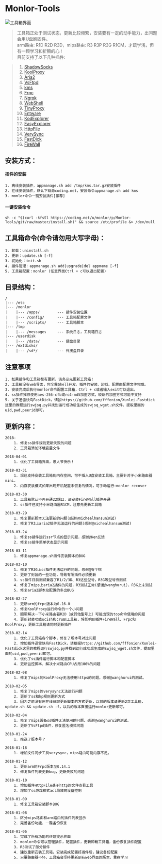# Monlor-Tools

![工具箱界面](https://raw.githubusercontent.com/monlor/Monlor-Tools/master/temp/img.png)

>工具箱正处于测试状态，更新比较频繁，安装要有一定的动手能力，出问题会用U盘刷固件。  
>arm路由: R1D R2D R3D，mips路由: R3 R3P R3G R1CM，才疏学浅，但有一颗学习和折腾的心！   
>目前支持了以下几种插件:  

>1. [ShadowSocks](https://github.com/shadowsocks/shadowsocks/tree/master)
>2. [KoolProxy](http://koolshare.b0.upaiyun.com/)
>3. [Aria2](http://aria2.github.io/)
>4. [VsFtpd](https://security.appspot.com/vsftpd.html)
>5. [kms](https://github.com/Wind4/vlmcsd)
>6. [Frpc](https://github.com/fatedier/frp)
>7. [Ngrok](https://github.com/dosgo/ngrok-c)
>8. [WebShell](https://github.com/shellinabox/shellinabox)
>9. [TinyProxy](https://github.com/tinyproxy/tinyproxy)
>10. [Entware](https://github.com/Entware/Entware-ng)
>11. [KodExplorer](https://kodcloud.com/)
>12. [EasyExplorer](http://koolshare.cn/thread-129199-1-1.html)
>13. [HttpFile](http://nginx.org/)
>14. [VerySync](http://verysync.com/)
>15. [FastDick](https://github.com/fffonion/Xunlei-Fastdick)
>16. [FireWall](https://www.netfilter.org/)

## 安装方式：  
#### 	插件的安装
	1. 离线安装插件，appmanage.sh add /tmp/kms.tar.gz安装插件 
	2. 在线安装插件，默认下载源coding.net，安装命令appmanage.sh add kms
	3. monlor命令一键安装插件[推荐]

#### 	一键安装命令
	sh -c "$(curl -kfsSl https://coding.net/u/monlor/p/Monlor-Tools/git/raw/master/install.sh)" && source /etc/profile &> /dev/null

## 工具箱命令(命令请勿用大写字母)：
	1. 卸载：uninstall.sh
	2. 更新：update.sh [-f]
	3. 初始化：init.sh 
	4. 插件管理：appmanage.sh add|upgrade|del appname [-f]
	5. 工具箱配置：monlor (任意界面Ctrl + c可以退出配置)

## 目录结构：  
	/
	|--- /etc  
	|--- /monlor
	|    |--- /apps/        --- 插件安装位置  
	|    |--- /config/      --- 工具箱配置文件
	|    |--- /scripts/     --- 工具箱脚本
	|--- /tmp
	|    |--- /messages     --- 系统日志，工具箱日志
	|--- /userdisk
	|    |--- /data/        --- 硬盘目录
	|--- /extdisks/
	|    |--- /sd*/         --- 外接盘目录

## 注意事项
	1. 如果插件和工具箱都有更新，请务必先更新工具箱！
	2. 工具箱没有web界面，完全靠Shell开发，插件的安装、卸载、配置由配置文件完成。   
	3. 安装完成后执行monlor命令配置工具箱，Ctrl + c或者输入exit可以退出。 
	4. ss插件推荐使用aes-256-cfb或rc4-md5加密方式，较新的加密方式可能不支持
	5. 关于迅雷快鸟FastDick，请按https://github.com/fffonion/Xunlei-Fastdick这里的教程运行swjsq.py并找到运行成功后生成的swjsq_wget.sh文件，提取里面的uid,pwd,peerid即可。

## 更新内容：
	2018-
		1. 修复ss插件规则更新失败的问题
		2. 工具箱添加环境变量文件

	2018-04-01
		1. 优化了工具箱界面，愚人节快乐！

	2018-03-31
		1. 现已支持安装工具箱到内存空间，可不插入U盘安装工具箱，主要针对于小米路由器mini。
		2. 内存安装模式如果出现开机配置未恢复的情况，可手动运行:monlor recover

	2018-03-30
		1. 工具箱默认不再开通22端口，请安装FireWall插件开通
		2. ss插件已支持小米路由器R1CM，注意先更新工具箱

	2018-03-29
		1. 修复更新脚本无法更新的问题(感谢@michealhansun测试)
		2. 修复了R3上aria2插件无法运行的问题(感谢@michealhansun测试)

	2018-03-24
		1. 修复ss插件运行ssr节点的显示问题，感谢@Ken反馈
		2. 修复ss插件菜单状态显示问题

	2018-03-11
		1. 修复appmanage.sh插件安装脚本的BUG

	2018-03-10
		1. 修复了R3G上ss插件无法运行的问题，感谢@有个桃
		2. 更新了封装的一些功能，导致有所插件必须更新
		3. ss插件目前测试兼容了R1/2/3D、R3这些型号，R3G等型号待测试
		4. 修复了mips上aria2插件的问题，R3测试正常(感谢@wanghurui)，R3G上未测试
		5. 修复aria2脚本及配置的多出BUG

	2018-02-27
		1. 更新arm的frpc版本为0.16.0
		2. 修复KoolProxy运行命令的一个小问题
		3. 顺带解决一下小米路由器R2D（或其他型号上）可能出现的top命令使用的问题
		4. 更新封装功能ucish和cru到工具箱，将影响到插件FireWall、Frpc和KoolProxy，更新工具箱请同时更新插件

	2018-02-14
		1. 优化了工具箱各个脚本，修复了版本号对比问题
		2. 增加插件迅雷快鸟FastDick，请根据https://github.com/fffonion/Xunlei-Fastdick这里的教程运行swjsq.py并找到运行成功后生成的swjsq_wget.sh文件，提取里面的uid,pwd,peerid即可。
		3. 优化了ss插件运行脚本和配置脚本
		4. 更新监控脚本，解决小米路由CPU占用100%的问题

	2018-02-08
		1. 修复了mips的KoolProxy无法使用https的问题，感谢@wanghurui的测试。

	2018-02-05 
		1. 修复了mips的verysync无法运行问题
		2. 更新了ss和kp规则更新方式
		3. 因为之前没有用在线获取更新脚本的方式更新，以前的版本请更新2次工具箱，update.sh && update.sh -f，以后的版本直接运行monlor更新即可。

	2018-02-04
		1. 修复了mips设备ss插件无法使用的问题，感谢@wanghurui的测试。
		2. 更新了VsFtpd插件，修复匿名模式问题

	2018-01-24
		1. 推送了版本号？

	2018-01-18
		1. 增加文件同步工具verysync，mips路由可能内存不足。

	2018-01-12
		1. 更新arm的Frpc版本至0.14.1
		2. 修复插件列表更新bug，更新失败的问题

	2018-01-10
		1. 增加插件HttpFile基于http的文件查看工具
		2. 增加了ss游戏模式acl局域网设备控制

	2018-01-09
		1. 修复工具箱安装脚本BUG

	2018-01-08
		1. 区分mips路由和arm路由的插件列表显示
		2. 完善备份功能，一键备份恢复

	2018-01-06
		1. 完成了所有功能的终端提示界面
		2. monlor命令可以管理插件，配置插件，更新卸载工具箱，备份恢复插件配置
		3. R3测试了部分插件
		4. 建议重新安装工具箱，安装完成配置好插件后，建议备份配置
		5. 只要路由器不坏，工具箱会坚持更新到有web界面的版本，重在学习

	

	

	

	


	



